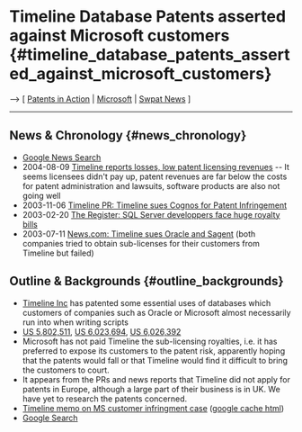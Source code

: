 # Timeline Database Patents asserted against Microsoft customers {#timeline_database_patents_asserted_against_microsoft_customers}

\--\> \[ [ Patents in Action](SwpikxraniEn "wikilink") \| [
Microsoft](SwpatmicrosoftEn "wikilink") \| [ Swpat
News](SwpatcninoEn "wikilink") \]

------------------------------------------------------------------------

## News & Chronology {#news_chronology}

-   [Google News
    Search](http://news.google.com/news?hl=en&q=Timeline+patents&btnG=Search+News "wikilink")
-   2004-08-09 [Timeline reports losses, low patent licensing
    revenues](http://www.tmcnet.com/usubmit/2004/Aug/1063909.htm "wikilink")
    \-- It seems licensees didn\'t pay up, patent revenues are far below
    the costs for patent administration and lawsuits, software products
    are also not going well
-   2003-11-06 [Timeline PR: Timeline sues Cognos for Patent
    Infringement](http://www.timeline.com/110603PR.htm "wikilink")
-   2003-02-20 [The Register: SQL Server developpers face huge royalty
    bills](http://www.theregister.co.uk/2003/02/20/sql_server_developers_face_huge/ "wikilink")
-   2003-07-11 [News.com: Timeline sues Oracle and
    Sagent](http://news.com.com/2100-1001-243006.html?legacy=cnet "wikilink")
    (both companies tried to obtain sub-licenses for their customers
    from Timeline but failed)

## Outline & Backgrounds {#outline_backgrounds}

-   [Timeline Inc](http://www.timeline.com/ "wikilink") has patented
    some essential uses of databases which customers of companies such
    as Oracle or Microsoft almost necessarily run into when writing
    scripts
-   [US
    5,802,511](http://v3.espacenet.com/textdoc?DB=EPODOC&IDX=US5802511 "wikilink"),
    [US
    6,023,694](http://v3.espacenet.com/textdoc?DB=EPODOC&IDX=US6023694 "wikilink"),
    [US
    6,026,392](http://v3.espacenet.com/textdoc?DB=EPODOC&IDX=US6026392 "wikilink")
-   Microsoft has not paid Timeline the sub-licensing royalties, i.e. it
    has preferred to expose its customers to the patent risk, apparently
    hoping that the patents would fall or that Timeline would find it
    difficult to bring the customers to court.
-   It appears from the PRs and news reports that Timeline did not apply
    for patents in Europe, although a large part of their business is in
    UK. We have yet to research the patents concerned.
-   [Timeline memo on MS customer infringment
    case](http://www.timeline.com/PatentMemo.pdf "wikilink") ([google
    cache
    html](http://www.google.com/search?q=cache:Jy34KRBAsiUJ:www.timeline.com/PatentMemo.pdf+Timeline+software+patents+database&hl=en&ie=UTF-8 "wikilink"))
-   [Google
    Search](http://www.google.com/search?hl=en&q=Timeline+software+patents+database "wikilink")
